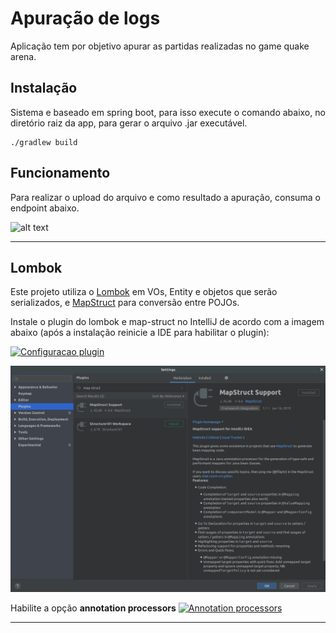 # Apuração de logs

Aplicação tem por objetivo apurar as partidas realizadas no game quake arena.

## Instalação

Sistema e baseado em spring boot, para isso execute o comando abaixo, no diretório raiz da app,  para gerar o arquivo .jar executável.

```
./gradlew build
```

## Funcionamento

Para realizar o upload do arquivo e como resultado a apuração, consuma o endpoint abaixo.

![alt text](https://github.com/fabriciolfj/quake/blob/master/src/main/resources/docs/exemplo_requisicao.png)

---
## Lombok
Este projeto utiliza o [Lombok](https://projectlombok.org/) em VOs, Entity e objetos que serão serializados, e [MapStruct](https://mapstruct.org/) para conversão entre POJOs.

Instale o plugin do lombok e map-struct no IntelliJ de acordo com a imagem abaixo (após a instalação reinicie a IDE para
 habilitar o plugin): 

[![Configuracao plugin][2]][2]

[![Configuracao plugin][3]][3]

Habilite a opção **annotation processors**
[![Annotation processors][1]][1]

  [1]: https://i.stack.imgur.com/vAHeL.png
  [2]: https://i.stack.imgur.com/kXvVB.png
  [3]: settings/map-struct-idea-plugin.png "Gradle map-struct plugin"
---  

